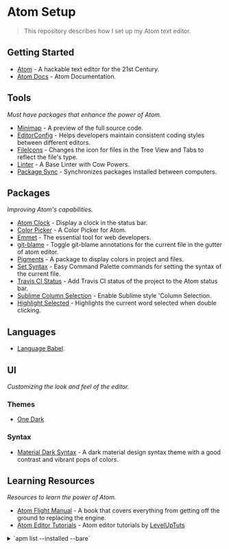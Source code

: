 # Atom Setup

> This repository describes how I set up my Atom text editor.

## Getting Started

- [Atom](http://atom.io) - A hackable text editor for the 21st Century.
- [Atom Docs](https://atom.io/docs) - Atom Documentation.

## Tools

_Must have packages that enhance the power of Atom._

- [Minimap](https://atom.io/packages/minimap) - A preview of the full source code.
- [EditorConfig](https://atom.io/packages/editorconfig) - Helps developers maintain consistent coding styles between different editors.
- [FileIcons](https://atom.io/packages/file-type-icons) - Changes the icon for files in the Tree View and Tabs to reflect the file's type.
- [Linter](https://atom.io/packages/linter) - A Base Linter with Cow Powers.
- [Package Sync](https://atom.io/packages/package-sync) - Synchronizes packages installed between computers.

## Packages

_Improving Atom's capabilities._

- [Atom Clock](https://atom.io/packages/atom-clock) - Display a clock in the status bar.
- [Color Picker](https://atom.io/packages/color-picker) - A Color Picker for Atom.
- [Emmet](https://atom.io/packages/emmet) - The essential tool for web developers.
- [git-blame](https://atom.io/packages/git-blame) - Toggle git-blame annotations for the current file in the gutter of atom editor.
- [Pigments](https://atom.io/packages/pigments) - A package to display colors in project and files.
- [Set Syntax](https://atom.io/packages/set-syntax) - Easy Command Palette commands for setting the syntax of the current file.
- [Travis CI Status](https://atom.io/packages/travis-ci-status) - Add Travis CI status of the project to the Atom status bar.
- [Sublime Column Selection](https://atom.io/packages/sublime-style-column-selection) - Enable Sublime style 'Column Selection.
- [Highlight Selected](https://atom.io/packages/highlight-selected) - Highlights the current word selected when double clicking.

## Languages

- [Language Babel](https://atom.io/packages/language-babel).

## UI

_Customizing the look and feel of the editor._

### Themes

- [One Dark](https://github.com/atom/one-dark-ui)

### Syntax

- [Material Dark Syntax](https://atom.io/themes/material-dark-syntax) - A dark material design syntax theme with a good contrast and vibrant pops of colors.

## Learning Resources

_Resources to learn the power of Atom._

- [Atom Flight Manual](http://flight-manual.atom.io/) - A book that covers everything from getting off the ground to replacing the engine.
- [Atom Editor Tutorials](https://www.youtube.com/playlist?list=PLLnpHn493BHHf0w8uGu9NM8LPf498ZvL_) - Atom editor tutorials by [LevelUpTuts](https://www.youtube.com/channel/UCyU5wkjgQYGRB0hIHMwm2Sg)

<details>
  <summary>`apm list --installed --bare`</summary>
    <ul>
        <li>atom-clock@0.1.3</li>
        <li>atom-jade@0.3.0</li>
        <li>docblockr@0.9.1</li>
        <li>editorconfig@2.2.0</li>
        <li>emmet@2.4.3</li>
        <li>file-icons@2.0.10</li>
        <li>git-blame@0.4.11</li>
        <li>material-dark-syntax@1.2.0</li>
        <li>highlight-selected@0.12.0</li>
        <li>language-babel@2.49.4</li>
        <li>linter@1.11.21</li>
        <li>linter-scss-lint@3.0.4</li>
        <li>linter-xo@0.21.2</li>
        <li>minimap@4.26.7</li>
        <li>pigments@0.38.0</li>
        <li>set-syntax@0.3.2</li>
        <li>travis-ci-status@1.3.0</li>
    </ul>
</details>
